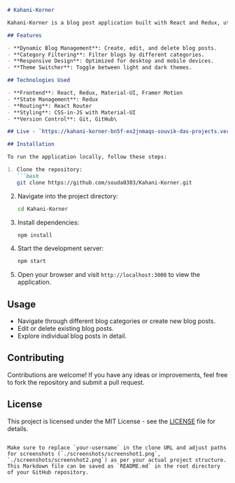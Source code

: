
```markdown
# Kahani-Korner

Kahani-Korner is a blog post application built with React and Redux, utilizing Material-UI (MUI) for styling and Framer Motion for animations.

## Features

- **Dynamic Blog Management**: Create, edit, and delete blog posts.
- **Category Filtering**: Filter blogs by different categories.
- **Responsive Design**: Optimized for desktop and mobile devices.
- **Theme Switcher**: Toggle between light and dark themes.

## Technologies Used

- **Frontend**: React, Redux, Material-UI, Framer Motion
- **State Management**: Redux
- **Routing**: React Router
- **Styling**: CSS-in-JS with Material-UI
- **Version Control**: Git, GitHub\

## Live - `https://kahani-korner-bn5f-ex2jnmaqs-souvik-das-projects.vercel.app/`

## Installation

To run the application locally, follow these steps:

1. Clone the repository:
   ```bash
   git clone https://github.com/souda0303/Kahani-Korner.git
   ```
   
2. Navigate into the project directory:
   ```bash
   cd Kahani-Korner
   ```

3. Install dependencies:
   ```bash
   npm install
   ```

4. Start the development server:
   ```bash
   npm start
   ```

5. Open your browser and visit `http://localhost:3000` to view the application.

## Usage

- Navigate through different blog categories or create new blog posts.
- Edit or delete existing blog posts.
- Explore individual blog posts in detail.


## Contributing

Contributions are welcome! If you have any ideas or improvements, feel free to fork the repository and submit a pull request.

## License

This project is licensed under the MIT License - see the [LICENSE](./LICENSE) file for details.
```

Make sure to replace `your-username` in the clone URL and adjust paths for screenshots (`./screenshots/screenshot1.png`, `./screenshots/screenshot2.png`) as per your actual project structure. This Markdown file can be saved as `README.md` in the root directory of your GitHub repository.
